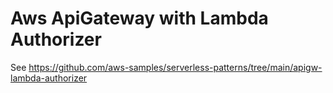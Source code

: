 # Aws ApiGateway with Lambda Authorizer

See https://github.com/aws-samples/serverless-patterns/tree/main/apigw-lambda-authorizer
